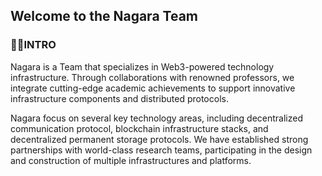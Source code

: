 ## Welcome to the Nagara Team

### 🧑‍💻INTRO
Nagara is a Team that specializes in Web3-powered technology infrastructure. Through collaborations with renowned professors, we integrate cutting-edge academic achievements to support innovative infrastructure components and distributed protocols.

Nagara focus on several key technology areas, including decentralized communication protocol, blockchain infrastructure stacks, and decentralized permanent storage protocols. We have established strong partnerships with world-class research teams, participating in the design and construction of multiple infrastructures and platforms.
